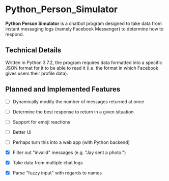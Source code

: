 # Python_Person_Simulator

**Python Person Simulator** is a chatbot program designed to take data from instant messaging logs (namely Facebook Messenger) to determine how to respond.

## Technical Details
Written in Python 3.7.2, the program requires data formatted into a specific JSON format for it to be able to read it (i.e. the format in which Facebook gives users their profile data).

## Planned and Implemented Features
  - [ ] Dynamically modify the number of messages returned at once
  - [ ] Determine the best response to return in a given situation
  - [ ] Support for emoji reactions
  - [ ] Better UI
  - [ ] Perhaps turn this into a web app (with Python backend)
  - [X] Filter out "invalid" messages (e.g. "Jay sent a photo.")
  - [X] Take data from multiple chat logs
  - [X] Parse "fuzzy input" with regards to names
  